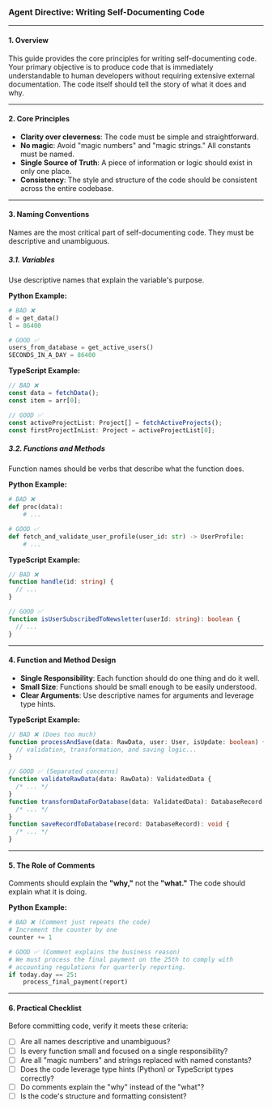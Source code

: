 ### **Agent Directive: Writing Self-Documenting Code**

---

#### **1. Overview**

This guide provides the core principles for writing self-documenting code. Your primary objective is to produce code that is immediately understandable to human developers without requiring extensive external documentation. The code itself should tell the story of what it does and why.

---

#### **2. Core Principles**

- **Clarity over cleverness**: The code must be simple and straightforward.
- **No magic**: Avoid "magic numbers" and "magic strings." All constants must be named.
- **Single Source of Truth**: A piece of information or logic should exist in only one place.
- **Consistency**: The style and structure of the code should be consistent across the entire codebase.

---

#### **3. Naming Conventions**

Names are the most critical part of self-documenting code. They must be descriptive and unambiguous.

##### **3.1. Variables**

Use descriptive names that explain the variable's purpose.

**Python Example:**

```python
# BAD ❌
d = get_data()
l = 86400

# GOOD ✅
users_from_database = get_active_users()
SECONDS_IN_A_DAY = 86400
```

**TypeScript Example:**

```typescript
// BAD ❌
const data = fetchData();
const item = arr[0];

// GOOD ✅
const activeProjectList: Project[] = fetchActiveProjects();
const firstProjectInList: Project = activeProjectList[0];
```

##### **3.2. Functions and Methods**

Function names should be verbs that describe what the function does.

**Python Example:**

```python
# BAD ❌
def proc(data):
    # ...

# GOOD ✅
def fetch_and_validate_user_profile(user_id: str) -> UserProfile:
    # ...
```

**TypeScript Example:**

```typescript
// BAD ❌
function handle(id: string) {
  // ...
}

// GOOD ✅
function isUserSubscribedToNewsletter(userId: string): boolean {
  // ...
}
```

---

#### **4. Function and Method Design**

- **Single Responsibility**: Each function should do one thing and do it well.
- **Small Size**: Functions should be small enough to be easily understood.
- **Clear Arguments**: Use descriptive names for arguments and leverage type hints.

**TypeScript Example:**

```typescript
// BAD ❌ (Does too much)
function processAndSave(data: RawData, user: User, isUpdate: boolean) {
  // validation, transformation, and saving logic...
}

// GOOD ✅ (Separated concerns)
function validateRawData(data: RawData): ValidatedData {
  /* ... */
}
function transformDataForDatabase(data: ValidatedData): DatabaseRecord {
  /* ... */
}
function saveRecordToDatabase(record: DatabaseRecord): void {
  /* ... */
}
```

---

#### **5. The Role of Comments**

Comments should explain the **"why,"** not the **"what."** The code should explain what it is doing.

**Python Example:**

```python
# BAD ❌ (Comment just repeats the code)
# Increment the counter by one
counter += 1

# GOOD ✅ (Comment explains the business reason)
# We must process the final payment on the 25th to comply with
# accounting regulations for quarterly reporting.
if today.day == 25:
    process_final_payment(report)
```

---

#### **6. Practical Checklist**

Before committing code, verify it meets these criteria:

- [ ] Are all names descriptive and unambiguous?
- [ ] Is every function small and focused on a single responsibility?
- [ ] Are all "magic numbers" and strings replaced with named constants?
- [ ] Does the code leverage type hints (Python) or TypeScript types correctly?
- [ ] Do comments explain the "why" instead of the "what"?
- [ ] Is the code's structure and formatting consistent?
